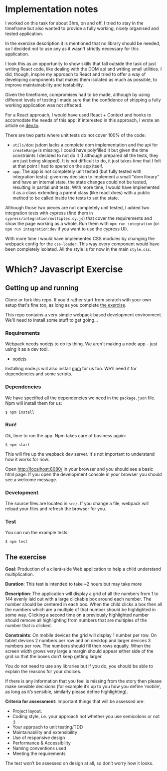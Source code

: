 # Implementation notes

I worked on this task for about 3hrs, on and off. I tried to stay in the timeframe but also wanted to provide a fully working, nicely organised and tested application.

In the exercise description it is mentioned that no library should be needed, so I decided not to use any as it wasn't strictly necessary for this application.

I took this as an opportunity to show skills that fall outside the task of just writing React code, like dealing with the DOM api and writing small utilities. I did, though, inspire my approach to React and tried to offer a way of developing components that makes them isolated as much as possible, to improve maintainability and testability.

Given the timeframe, compromises had to be made, although by using different levels of testing I made sure that the confidence of shipping a fully working application was not affected.

For a React approach, I would have used React + Context and hooks to accomodate the needs of this app: if interested in this approach, I wrote an article on [dev.to](https://dev.to/ricca509/replace-redux-with-hooks-and-the-context-api-how-to-4m77).

There are two parts where unit tests do not cover 100% of the code:

- `utils/dom`: jsdom lacks a complete dom implementation and the api for `createRange` is missing.
  I could have polyfilled it but given the time constraints I decided to not do it (I although prepared all the tests, they are just being skipped). It is not difficult to do, it just takes time that I felt at that point I had to spend on the app itself.
- `app`: The app is not completely unit tested (but fully tested with integration tests): given my decision to implement a small "dom library" and have an internal state,
  the state changes could not be tested, resulting in partial unit tests. With more time, I would have implemented it as a class extending a parent class (like react does) with a public method to be called inside the tests to set the state.

Although those two pieces are not completely unit tested, I added two integration tests with cypress (find them in `cypress/integration/multiples.cy.js`) that cover the requirements and show the page working as a whole. Run them with `npm run integration` (or `npm run integration:dev` if you want to use the cypress UI).

With more time I would have implemented CSS modules by changing the webpack config for the `css-loader`. This way every component would have been completely isolated. All the style is for now in the main `style.css`.

# Which? Javascript Exercise

## Getting up and running

Clone or fork this repo. If you'd rather start from scratch with your own setup that's fine too, as long as you complete [the exercise](#the-exercise).

This repo contains a very simple webpack based development environment. We'll need to install some stuff to get going...

### Requirements

Webpack needs nodejs to do its thing. We aren't making a node app - just using it as a dev tool.

- [nodejs](https://nodejs.org/en/)

Installing node.js will also install [npm](https://www.npmjs.com) for us too. We'll need it for dependencies and some scripts.

### Dependencies

We have specified all the dependencies we need in the `package.json` file. Npm will install them for us:

`$ npm install`

### Run!

Ok, time to run the app. Npm takes care of business again:

`$ npm start`

This will fire up the wepback dev server. It's not important to understand how it works for now.

Open [http://localhost:8080/](http://localhost:8080/) in your browser and you should see a basic html page. If you open the development console in your browser you should see a welcome message.

### Development

The source files are located in `src/`. If you change a file, webpack will reload your files and refresh the browser for you.

### Test

You can run the example tests:

`$ npm test`

## The exercise

**Goal**: Production of a client-side Web application to help a child understand multiplication.

**Duration**: This test is intended to take ~2 hours but may take more

**Description**: The application will display a grid of all the numbers from 1 to 144 evenly laid out with a large clickable box around each number. The number should be centered in each box. When the child clicks a box then all the numbers which are a multiple of that number should be highlighted in some way. Clicking a second time on a previously highlighted number should remove all highlighting from numbers that are multiples of the number that is clicked.

**Constraints**: On mobile devices the grid will display 1 number per row. On tablet devices 2 numbers per row and on desktop and larger devices 3 numbers per row. The numbers should fill their rows equally. When the screen width grows very large a margin should appear either side of the grid so that the boxes don’t keep getting larger.

You do not need to use any libraries but if you do, you should be able to explain the reasons for your choices.

If there is any information that you feel is missing from the story then please make sensible decisions (for example it’s up to you how you define ‘mobile’, as long as it’s sensible, similarly please define highlighting).

**Criteria for assessment**: Important things that will be assessed are:

- Project layout.
- Coding style, i.e. your approach not whether you use semicolons or not ;)
- Your approach to unit testing/TDD
- Maintainability and extensibility
- Use of responsive design
- Performance & Accessibility
- Naming conventions used
- Meeting the requirements

The test won’t be assessed on design at all, so don’t worry how it looks.
